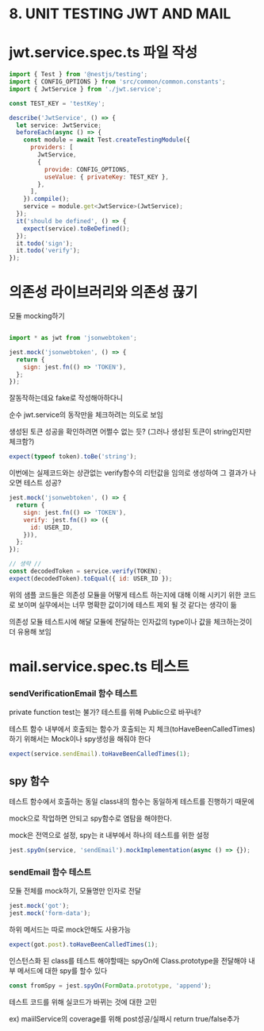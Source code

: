 # 8. UNIT TESTING JWT AND MAIL

# jwt.service.spec.ts 파일 작성

```jsx
import { Test } from '@nestjs/testing';
import { CONFIG_OPTIONS } from 'src/common/common.constants';
import { JwtService } from './jwt.service';

const TEST_KEY = 'testKey';

describe('JwtService', () => {
  let service: JwtService;
  beforeEach(async () => {
    const module = await Test.createTestingModule({
      providers: [
        JwtService,
        {
          provide: CONFIG_OPTIONS,
          useValue: { privateKey: TEST_KEY },
        },
      ],
    }).compile();
    service = module.get<JwtService>(JwtService);
  });
  it('should be defined', () => {
    expect(service).toBeDefined();
  });
  it.todo('sign');
  it.todo('verify');
});
```

# 의존성 라이브러리와 의존성 끊기

모듈 mocking하기 

```jsx

import * as jwt from 'jsonwebtoken';

jest.mock('jsonwebtoken', () => {
  return {
    sign: jest.fn(() => 'TOKEN'),
  };
});
```

잘동작하는데요 fake로 작성해아하다니

순수 jwt.service의 동작만을 체크하려는 의도로 보임

생성된 토큰 성공을 확인하려면 어쩔수 없는 듯?
(그러나 생성된 토큰이 string인지만 체크함?)

```jsx
expect(typeof token).toBe('string');
```

 

이번에는 실제코드와는 상관없는 verify함수의 리턴값을 임의로 생성하여  그 결과가 나오면 테스트 성공?

```jsx
jest.mock('jsonwebtoken', () => {
  return {
    sign: jest.fn(() => 'TOKEN'),
    verify: jest.fn(() => ({
      id: USER_ID,
    })),
  };
});

// 생략 //
const decodedToken = service.verify(TOKEN);
expect(decodedToken).toEqual({ id: USER_ID });
```

위의 샘플 코드들은 의존성 모듈을 어떻게 테스트 하는지에 대해 이해 시키기 위한 코드로 보이며 실무에서는 너무 명확한 값이기에 테스트 제외 될 것 같다는 생각이 듦

의존성 모듈 테스트시에 해달 모듈에 전달하는 인자값의 type이나 값을 체크하는것이 더 유용해 보임

# mail.service.spec.ts 테스트

### sendVerificationEmail 함수 테스트

private function test는 불가? 테스트를 위해 Public으로 바꾸네?

테스트 함수 내부에서 호출되는 함수가 호출되는 지 체크(toHaveBeenCalledTimes)하기 위해서는 Mock이나 spy생성을 해줘야 한다

```jsx
expect(service.sendEmail).toHaveBeenCalledTimes(1);
```

## spy 함수

테스트 함수에서 호출하는 동일 class내의 함수는 동일하게 테스트를 진행하기 때문에

mock으로 작업하면 안되고 spy함수로 염탐을 해야한다.

mock은 전역으로 설정, spy는 it 내부에서 하나의 테스트를 위한 설정

```jsx
jest.spyOn(service, 'sendEmail').mockImplementation(async () => {});
```

### sendEmail 함수 테스트

모듈 전체를 mock하기, 모듈명만 인자로 전달

```jsx
jest.mock('got');
jest.mock('form-data');
```

하위 메서드는 따로 mock안해도 사용가능

```jsx
expect(got.post).toHaveBeenCalledTimes(1);
```

인스턴스화 된 class를 테스트 해야할때는 spyOn에 Class.prototype을 전달해야 내부 메서드에 대한 spy를 할수 있다

```jsx
const fromSpy = jest.spyOn(FormData.prototype, 'append');
```

테스트 코드를 위해 실코드가 바뀌는 것에 대한 고민

ex) maiilService의 coverage를 위해 post성공/실패시 return true/false추가